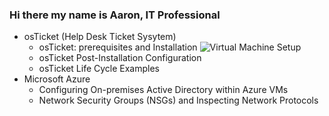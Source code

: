### Hi there my name is Aaron, IT Professional
* osTicket (Help Desk Ticket Sysytem)
  - osTicket: prerequisites and Installation ![Virtual Machine Setup]()
  - osTicket Post-Installation Configuration
  - osTicket Life Cycle Examples
* Microsoft Azure
  - Configuring On-premises Active Directory within Azure VMs
  - Network Security Groups (NSGs) and Inspecting Network Protocols   
